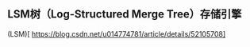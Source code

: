 
## LSM树（Log-Structured Merge Tree）存储引擎

(LSM)[ https://blog.csdn.net/u014774781/article/details/52105708]
